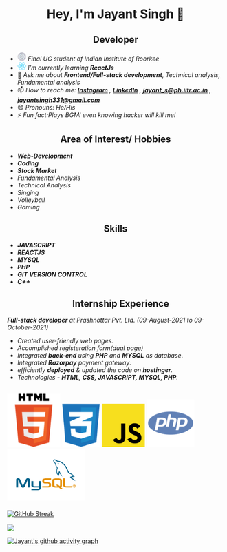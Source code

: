 <h1 align="center"> Hey, I'm Jayant Singh 👋</h1>
<h2 align="center">Developer</h2>

<!-- <a href="https://www.linkedin.com/in/jayant-singh-475643156/"><img src="./Assets/linkedin.png" height="25px"></a>
<a href="https://www.linkedin.com/in/jayant-singh-475643156/"><img src="./Assets/email.png" height="25px"></a> -->
- <img src="./Assets/college.jpg" height="20px"> _Final UG student of Indian Institute of Roorkee_
- <img src="./Assets/reactjs.svg" width="20px"> _I’m currently learning **ReactJs**_
- 💬 _Ask me about **Frontend/Full-stack development**, Technical analysis, Fundamental analysis_
- 📫 _How to reach me: [**Instagram**](https://www.instagram.com/jayant1139/) , [**LinkedIn**](https://www.linkedin.com/in/jayant-singh-475643156/) , [**jayant_s@ph.iitr.ac.in**](mailto:jayant_s@ph.iitr.ac.in) , [**jayantsingh331@gmail.com**](mailto:jayantsingh331@gmail.com)_
- 😄 _Pronouns: He/His_
- ⚡ _Fun fact:Plays BGMI even knowing hacker will kill me!_

<h2 align="center">Area of Interest/ Hobbies</h2>

- _**Web-Development**_
-  _**Coding**_
- _**Stock Market**_
-  _Fundamental Analysis_
- _Technical Analysis_
- _Singing_
- _Volleyball_
- _Gaming_

<h2 align="center">Skills</h2>

- _**JAVASCRIPT**_
- _**REACTJS**_
- _**MYSQL**_
- _**PHP**_
- _**GIT VERSION CONTROL**_
- _**C++**_
   <h2 align="center">Internship Experience</h2>

_**Full-stack developer** at Prashnottar Pvt. Ltd.               (09-August-2021 to 09-October-2021)_

- _Created user-friendly web pages._
- _Accomplished registeration form(dual page)_
- _Integrated **back-end** using **PHP** and **MYSQL** as database_.
- _Integrated **Razorpay** payment gateway_.
- _efficiently **deployed** & updated the code on **hostinger**._
- _Technologies - **HTML, CSS, JAVASCRIPT, MYSQL, PHP**._
## <img src="./Assets/html.svg" height="123px"> <img src="./Assets/cdnlogo.com_css.svg" height="100px"> <img src="./Assets/javascript.svg" height="100px"> <img src="./Assets/php.png" height="110px"> <img src="./Assets/MySQL-Logo.wine.svg" height="120px"> 
<!-- ![GitHub Stats](https://github-readme-stats.vercel.app/api?username=jayant1139&theme=chartreuse-dark)  -->
<!-- dark, radical, merko, gruvbox, tokyonight, onedark, cobalt, synthwave, highcontrast, dracula, radial -->
<!-- ![Top Langs](https://github-readme-stats.vercel.app/api/top-langs/?username=jayant1139&theme=highcontrast) --> 
[![GitHub Streak](https://github-readme-streak-stats.herokuapp.com/?user=jayant1139&theme=chartreuse-dark)](https://git.io/streak-stats) 

 <img align="center" src="https://github-readme-stats.vercel.app/api/top-langs/?username=jayant1139&theme=chartreuse-dark" />

[![Jayant's github activity graph](https://activity-graph.herokuapp.com/graph?username=jayant1139&theme=chartreuse-dark)](https://github.com/jayant1139/github-readme-activity-graph)



